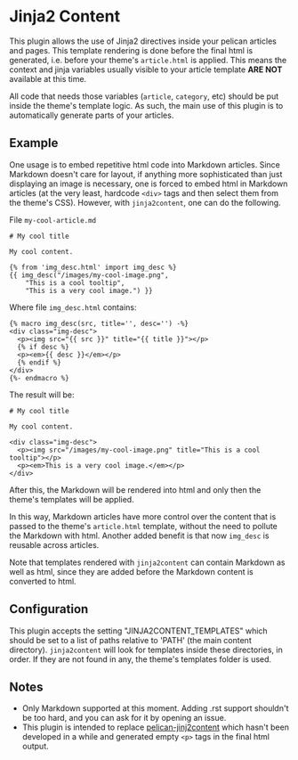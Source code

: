 # Jinja2 Content

This plugin allows the use of Jinja2 directives inside your pelican
articles and pages.  This template rendering is done before the final html
is generated, i.e. before your theme's `article.html` is applied.  This
means the context and jinja variables usually visible to your article
template **ARE NOT** available at this time.

All code that needs those variables (`article`, `category`, etc) should be
put inside the theme's template logic.  As such, the main use of this
plugin is to automatically generate parts of your articles.


## Example

One usage is to embed repetitive html code into Markdown articles.  Since
Markdown doesn't care for layout, if anything more sophisticated than just
displaying an image is necessary, one is forced to embed html in Markdown
articles (at the very least, hardcode `<div>` tags and then select them
from the theme's CSS).  However, with `jinja2content`, one can do the
following.

File `my-cool-article.md`
```
# My cool title

My cool content.

{% from 'img_desc.html' import img_desc %}
{{ img_desc("/images/my-cool-image.png",
    "This is a cool tooltip",
    "This is a very cool image.") }}
```

Where file `img_desc.html` contains:
```
{% macro img_desc(src, title='', desc='') -%}
<div class="img-desc">
  <p><img src="{{ src }}" title="{{ title }}"></p>
  {% if desc %}
  <p><em>{{ desc }}</em></p>
  {% endif %}
</div>
{%- endmacro %}
```

The result will be:
```
# My cool title

My cool content.

<div class="img-desc">
  <p><img src="/images/my-cool-image.png" title="This is a cool tooltip"></p>
  <p><em>This is a very cool image.</em></p>
</div>
```

After this, the Markdown will be rendered into html and only then the
theme's templates will be applied.

In this way, Markdown articles have more control over the content that is
passed to the theme's `article.html` template, without the need to pollute
the Markdown with html.  Another added benefit is that now `img_desc` is
reusable across articles.

Note that templates rendered with `jinja2content` can contain Markdown as
well as html, since they are added before the Markdown content is converted
to html.


## Configuration

This plugin accepts the setting "JINJA2CONTENT_TEMPLATES" which should be
set to a list of paths relative to 'PATH' (the main content directory).
`jinja2content` will look for templates inside these directories, in order.
If they are not found in any, the theme's templates folder is used.


## Notes

+ Only Markdown supported at this moment.  Adding .rst support shouldn't be
  too hard, and you can ask for it by opening an issue.
+ This plugin is intended to replace
  [pelican-jinj2content](https://github.com/joachimneu/pelican-jinja2content/tree/f73ef9b1ef1ee1f56c80757b4190b53f8cd607d1)
  which hasn't been developed in a while and generated empty `<p>` tags in
  the final html output.
